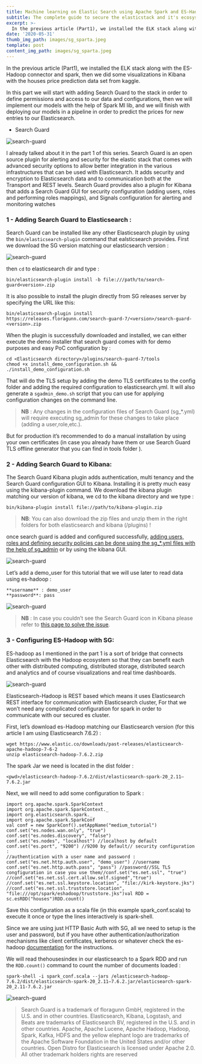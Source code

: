 ```yaml
---
title: Machine learning on Elastic Search using Apache Spark and ES-Hadoop — Part 2 (Security Setup)
subtitle: The complete guide to secure the elasticstack and it's ecosystem using SearchGuard
excerpt: >-
  In the previous article (Part1), we installed the ELK stack along with the ES-Hadoop connector and spark, then we did some visualizations in Kibana with the houses price prediction data set from kaggle. In this part we will start with adding Search Guard to the stack in order to define permissions and access to our data and configurations, then we will implement our models with the help of Spark Ml lib, and we will finish with deploying our models in a pipeline in order to predict the prices for new entries to our Elasticsearch.
date: '2020-05-31'
thumb_img_path: images/sg_sparta.jpeg
template: post
content_img_path: images/sg_sparta.jpeg
---
```


In the previous article (Part1), we installed the ELK stack along with the ES-Hadoop connector and spark, then we did some visualizations in Kibana with the houses price prediction data set from kaggle.

In this part we will start with adding Search Guard to the stack in order to define permissions and access to our data and configurations, then we will implement our models with the help of Spark Ml lib, and we will finish with deploying our models in a pipeline in order to predict the prices for new entries to our Elasticsearch.

- Search Guard 

<img src="/images/searchguard.jpeg" alt="search-guard" />

I already talked about it in the part 1 of this series. Search Guard is an open source plugin for alerting and security for the elastic stack that comes with advanced security options to allow better integration in the various infrastructures that can be used with Elasticsearch. It adds security and encryption to Elasticsearch data and to communication both at the Transport and REST levels. Search Guard provides also a plugin for Kibana that adds a Search Guard GUI for security configuration (adding users, roles and performing roles mappings), and Signals configuration for alerting and monitoring watches

### 1 - Adding Search Guard to Elasticsearch :

Search Guard can be installed like any other Elasticsearch plugin by using the `bin/elasticsearch-plugin` command that ealsticsearch provides.
First we download the SG version matching our elasticsearch version :

<img src="/images/sg_version.png" alt="search-guard" />

then `cd` to elasticsearch dir and type :

```
bin/elasticsearch-plugin install -b file:///path/to/search-guard<version>.zip 
```
It is also possible to install the plugin directly from SG releases server by specifying the URL like this:

```
bin/elasticsearch-plugin install https://releases.floragunn.com/search-guard-7/<version>/search-guard-<version>.zip
```

When the plugin is successfully downloaded and installed, we can either execute the demo installer that search guard comes with for demo purposes and easy PoC configuration by :

```
cd <Elasticsearch directory>/plugins/search-guard-7/tools
chmod +x install_demo_configuration.sh && ./install_demo_configuration.sh
```

That will do the TLS setup by adding the demo TLS certificates to the config folder and adding the required configuration to elasticsearch.yml. It will also generate a `sgadmin_demo.sh` script that you can use for applying configuration changes on the command line.

> **NB** : Any changes in the configuration files of Search Guard (sg_*.yml) will require executing sg_admin for these changes to take place (adding a user,role,etc.).

But for production it’s recommended to do a manual installation by using your own certificates (in case you already have them or use Search Guard TLS offline generator that you can find in tools folder ).

### 2 - Adding Search Guard to Kibana:

The Search Guard Kibana plugin adds authentication, multi tenancy and the Search Guard configuration GUI to Kibana. Installing it is pretty much easy using the kibana-plugin command. We download the kibana plugin matching our version of kibana, we cd to the kibana directory and we type :

```
bin/kibana-plugin install file://path/to/kibana-plugin.zip
```
> **NB**: You can also download the zip files and unzip them in the right folders for both elasticsearch and kibana (/plugins) !

once search guard is added and configured successfully, [adding users, roles and defining security policies can be done using the sg_*.yml files with the help of sg_admin](https://docs.search-guard.com/latest/first-steps-user-configuration) or by using the kibana GUI.

<img src="/images/sg_gui.png" alt="search-guard" />

Let’s add a demo_user for this tutorial that we will use later to read data using es-hadoop :

```
**username** : demo_user
**password**: pass
```
<img src="/images/sg_add_user.png" alt="search-guard" />

> **NB** : In case you couldn’t see the Search Guard icon in Kibana please refer to [this page to solve the issue](https://docs.search-guard.com/latest/configuration-gui#access-control).

### 3 - Configuring ES-Hadoop with SG:

ES-hadoop as I mentioned in the part 1 is a sort of bridge that connects Elasticsearch with the Hadoop ecosystem so that they can benefit each other with distributed computing, distributed storage, distributed search and analytics and of course visualizations and real time dashboards.

<img src="/images/sg_diag.png" alt="search-guard" />

Elasticsearch-Hadoop is REST based which means it uses Elasticsearch REST interface for communication with Elasticsearch cluster, For that we won’t need any complicated configuration for spark in order to communicate with our secured es cluster.

First, let’s download es-Hadoop matching our Elasticsearch version (for this article I am using Elasticsearch 7.6.2) :

```
wget https://www.elastic.co/downloads/past-releases/elasticsearch-apache-hadoop-7-6-2
unzip elasticsearch-hadoop-7.6.2.zip
```
The spark Jar we need is located in the dist folder :

```
<pwd>/elasticsearch-hadoop-7.6.2/dist/elasticsearch-spark-20_2.11–7.6.2.jar
```
Next, we will need to add some configuration to Spark :

```
import org.apache.spark.SparkContext
import org.apache.spark.SparkContext._
import org.elasticsearch.spark._
import org.apache.spark.SparkConf
val conf = new SparkConf().setAppName("medium_tutorial")
conf.set("es.nodes.wan.only", "true")
conf.set("es.nodes.discovery", "false")
conf.set("es.nodes", "localhost") //localhost by default 
conf.set("es.port", "9200") //9200 by default// security configuration :
//authentication with a user name and password :
conf.set("es.net.http.auth.user", "demo_user") //username
conf.set("es.net.http.auth.pass", "pass") //password//SSL TLS congfiguration in case you use them//conf.set("es.net.ssl", "true")
//conf.set("es.net.ssl.cert.allow.self.signed","true")
//conf.set("es.net.ssl.keystore.location", "file://kirk-keystore.jks")
//conf.set("es.net.ssl.truststore.location", "file:///opt/spark/eshadoop/truststore.jks")val RDD = sc.esRDD("houses")RDD.count()
```

Save this configuration as a scala file (in this example spark_conf.scala) to execute it once or type the lines interactively is spark-shell.

Since we are using just HTTP Basic Auth with SG, all we need to setup is the user and password, but if you have other authentication/authorization mechanisms like client certificates, kerberos or whatever check the es-hadoop [documentation](https://www.elastic.co/guide/en/elasticsearch/hadoop/7.x/security.html) for the instructions.

We will read thehousesindex in our elasticsearch to a Spark RDD and run the `RDD.count()` command to count the number of documents loaded :

```
spark-shell -i spark_conf.scala --jars /elasticsearch-hadoop-7.6.2/dist/elasticsearch-spark-20_2.11–7.6.2.jar/elasticsearch-spark-20_2.11-7.6.2.jar
```
<img src="/images/spark2.png" alt="search-guard" />

> Search Guard is a trademark of floragunn GmbH, registered in the U.S. and in other countries. Elasticsearch, Kibana, Logstash, and Beats are trademarks of Elasticsearch BV, registered in the U.S. and in other countries. Apache, Apache Lucene, Apache Hadoop, Hadoop, Spark, Kafka, HDFS and the yellow elephant logo are trademarks of the Apache Software Foundation in the United States and/or other countries. Open Distro for Elasticsearch is licensed under Apache 2.0. All other trademark holders rights are reserved
